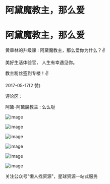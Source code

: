 # 阿黛魔教主，那么爱

# 阿黛魔教主，那么爱

黄章林的升级课 : 阿黛魔教主，那么爱你为什么？✌

美好生活体验官， 人生有幸遇见你。

教主粉丝签到专楼！✌

2017-05-17(2 赞)

评论区：

阿黛-阿黛魔教主 : 么么哒

![image](img/Image_564.png)

![image](img/Image_565.png)

![image](img/Image_566.png)

![image](img/Image_567.png)

![image](img/Image_568.png)

![image](img/Image_569.png)

关注公众号"懒人找资源"，星球资源一站式服务